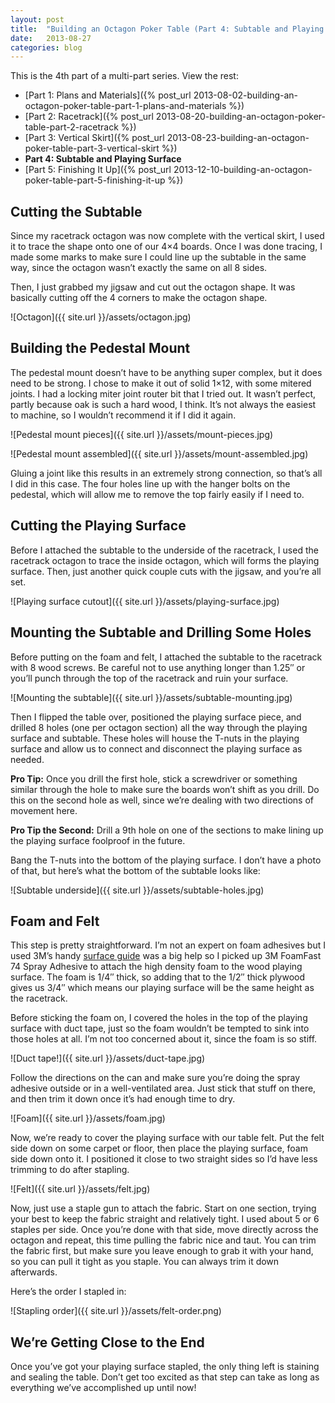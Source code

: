 ```yaml
---
layout: post
title:  "Building an Octagon Poker Table (Part 4: Subtable and Playing Surface)"
date:   2013-08-27
categories: blog
---
```


This is the 4th part of a multi-part series. View the rest:

* [Part 1: Plans and Materials]({% post_url 2013-08-02-building-an-octagon-poker-table-part-1-plans-and-materials %})
* [Part 2: Racetrack]({% post_url 2013-08-20-building-an-octagon-poker-table-part-2-racetrack %})
* [Part 3: Vertical Skirt]({% post_url 2013-08-23-building-an-octagon-poker-table-part-3-vertical-skirt %})
* **Part 4: Subtable and Playing Surface**
* [Part 5: Finishing It Up]({% post_url 2013-12-10-building-an-octagon-poker-table-part-5-finishing-it-up %})

## Cutting the Subtable

Since my racetrack octagon was now complete with the vertical skirt, I used it to trace the shape onto one of our 4×4 boards. Once I was done tracing, I made some marks to make sure I could line up the subtable in the same way, since the octagon wasn’t exactly the same on all 8 sides.

Then, I just grabbed my jigsaw and cut out the octagon shape. It was basically cutting off the 4 corners to make the octagon shape.

![Octagon]({{ site.url }}/assets/octagon.jpg)

## Building the Pedestal Mount

The pedestal mount doesn’t have to be anything super complex, but it does need to be strong. I chose to make it out of solid 1×12, with some mitered joints. I had a locking miter joint router bit that I tried out. It wasn’t perfect, partly because oak is such a hard wood, I think. It’s not always the easiest to machine, so I wouldn’t recommend it if I did it again.

![Pedestal mount pieces]({{ site.url }}/assets/mount-pieces.jpg)

![Pedestal mount assembled]({{ site.url }}/assets/mount-assembled.jpg)

Gluing a joint like this results in an extremely strong connection, so that’s all I did in this case. The four holes line up with the  hanger bolts on the pedestal, which will allow me to remove the top fairly easily if I need to.

## Cutting the Playing Surface

Before I attached the subtable to the underside of the racetrack, I used the racetrack octagon to trace the inside octagon, which will forms the playing surface. Then, just another quick couple cuts with the jigsaw, and you’re all set.

![Playing surface cutout]({{ site.url }}/assets/playing-surface.jpg)

## Mounting the Subtable and Drilling Some Holes

Before putting on the foam and felt, I attached the subtable to the racetrack with 8 wood screws. Be careful not to use anything longer than 1.25″ or you’ll punch through the top of the racetrack and ruin your surface.

![Mounting the subtable]({{ site.url }}/assets/subtable-mounting.jpg)

Then I flipped the table over, positioned the playing surface piece, and drilled 8 holes (one per octagon section) all the way through the playing surface and subtable. These holes will house the T-nuts in the playing surface and allow us to connect and disconnect the playing surface as needed.

**Pro Tip:** Once you drill the first hole, stick a screwdriver or something similar through the hole to make sure the boards won’t shift as you drill. Do this on the second hole as well, since we’re dealing with two directions of movement here.

**Pro Tip the Second:** Drill a 9th hole on one of the sections to make lining up the playing surface foolproof in the future.

Bang the T-nuts into the bottom of the playing surface. I don’t have a photo of that, but here’s what the bottom of the subtable looks like:

![Subtable underside]({{ site.url }}/assets/subtable-holes.jpg)

## Foam and Felt

This step is pretty straightforward. I’m not an expert on foam adhesives but I used 3M’s handy [surface guide](http://solutions.3m.com/wps/portal/3M/en_US/3M-Super-77/Super77/SprayAdhesive/Product-Selector/) was a big help so I picked up 3M FoamFast 74 Spray Adhesive to attach the high density foam to the wood playing surface. The foam is 1/4″ thick, so adding that to the 1/2″ thick plywood gives us 3/4″ which means our playing surface will be the same height as the racetrack.

Before sticking the foam on, I covered the holes in the top of the playing surface with duct tape, just so the foam wouldn’t be tempted to sink into those holes at all. I’m not too concerned about it, since the foam is so stiff.

![Duct tape!]({{ site.url }}/assets/duct-tape.jpg)

Follow the directions on the can and make sure you’re doing the spray adhesive outside or in a well-ventilated area. Just stick that stuff on there, and then trim it down once it’s had enough time to dry.

![Foam]({{ site.url }}/assets/foam.jpg)

Now, we’re ready to cover the playing surface with our table felt. Put the felt side down on some carpet or floor, then place the playing surface, foam side down onto it. I positioned it close to two straight sides so I’d have less trimming to do after stapling.

![Felt]({{ site.url }}/assets/felt.jpg)

Now, just use a staple gun to attach the fabric. Start on one section, trying your best to keep the fabric straight and relatively tight. I used about 5 or 6 staples per side. Once you’re done with that side, move directly across the octagon and repeat, this time pulling the fabric nice and taut. You can trim the fabric first, but make sure you leave enough to grab it with your hand, so you can pull it tight as you staple. You can always trim it down afterwards.

Here’s the order I stapled in:

![Stapling order]({{ site.url }}/assets/felt-order.png)

## We’re Getting Close to the End

Once you’ve got your playing surface stapled, the only thing left is staining and sealing the table. Don’t get too excited as that step can take as long as everything we’ve accomplished up until now!
